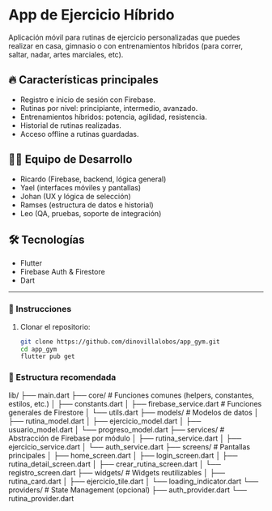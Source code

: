 # App de Ejercicio Híbrido

Aplicación móvil para rutinas de ejercicio personalizadas que puedes realizar en casa, gimnasio o con entrenamientos híbridos (para correr, saltar, nadar, artes marciales, etc).

## 🔥 Características principales

- Registro e inicio de sesión con Firebase.
- Rutinas por nivel: principiante, intermedio, avanzado.
- Entrenamientos híbridos: potencia, agilidad, resistencia.
- Historial de rutinas realizadas.
- Acceso offline a rutinas guardadas.

## 👨‍💻 Equipo de Desarrollo

- Ricardo (Firebase, backend, lógica general)
- Yael (interfaces móviles y pantallas)
- Johan (UX y lógica de selección)
- Ramses (estructura de datos e historial)
- Leo (QA, pruebas, soporte de integración)

## 🛠 Tecnologías

- Flutter
- Firebase Auth & Firestore
- Dart

---

### 🚀 Instrucciones

1. Clonar el repositorio:
   ```bash
   git clone https://github.com/dinovillalobos/app_gym.git
   cd app_gym
   flutter pub get

### 📁 Estructura recomendada
   lib/
   ├── main.dart
   ├── core/                   # Funciones comunes (helpers, constantes, estilos, etc.)
   │   ├── constants.dart
   │   ├── firebase_service.dart  # Funciones generales de Firestore
   │   └── utils.dart
   ├── models/                # Modelos de datos
   │   ├── rutina_model.dart
   │   ├── ejercicio_model.dart
   │   ├── usuario_model.dart
   │   └── progreso_model.dart
   ├── services/              # Abstracción de Firebase por módulo
   │   ├── rutina_service.dart
   │   ├── ejercicio_service.dart
   │   └── auth_service.dart
   ├── screens/               # Pantallas principales
   │   ├── home_screen.dart
   │   ├── login_screen.dart
   │   ├── rutina_detail_screen.dart
   │   ├── crear_rutina_screen.dart
   │   └── registro_screen.dart
   ├── widgets/               # Widgets reutilizables
   │   ├── rutina_card.dart
   │   ├── ejercicio_tile.dart
   │   └── loading_indicator.dart
   └── providers/             # State Management (opcional)
   ├── auth_provider.dart
   └── rutina_provider.dart


